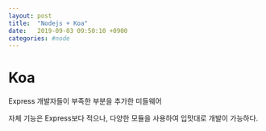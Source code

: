 ```yaml
---
layout: post
title:  "Nodejs + Koa"
date:   2019-09-03 09:50:10 +0900
categories: #node
---
```


# Koa

Express 개발자들이 부족한 부분을 추가한 미들웨어

자체 기능은 Express보다 적으나, 다양한 모듈을 사용하여 입맛대로 개발이 가능하다.